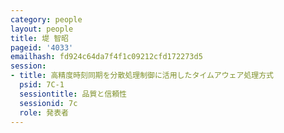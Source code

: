 ```yaml
---
category: people
layout: people
title: 堤 智昭
pageid: '4033'
emailhash: fd924c64da7f4f1c09212cfd172273d5
session:
- title: 高精度時刻同期を分散処理制御に活用したタイムアウェア処理方式
  psid: 7C-1
  sessiontitle: 品質と信頼性
  sessionid: 7c
  role: 発表者
---
```

